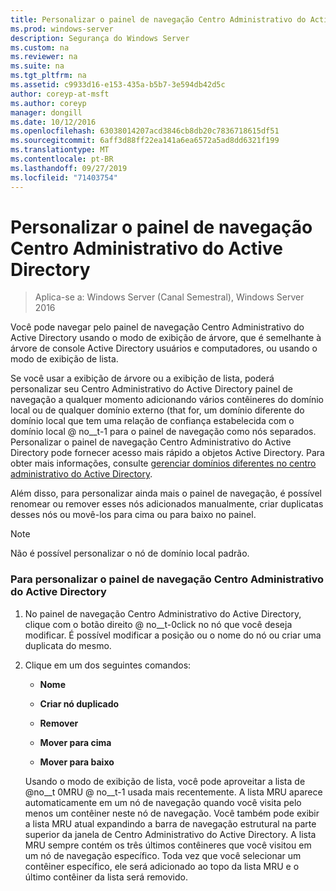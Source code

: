 ```yaml
---
title: Personalizar o painel de navegação Centro Administrativo do Active Directory
ms.prod: windows-server
description: Segurança do Windows Server
ms.custom: na
ms.reviewer: na
ms.suite: na
ms.tgt_pltfrm: na
ms.assetid: c9933d16-e153-435a-b5b7-3e594db42d5c
author: coreyp-at-msft
ms.author: coreyp
manager: dongill
ms.date: 10/12/2016
ms.openlocfilehash: 63038014207acd3846cb8db20c7836718615df51
ms.sourcegitcommit: 6aff3d88ff22ea141a6ea6572a5ad8dd6321f199
ms.translationtype: MT
ms.contentlocale: pt-BR
ms.lasthandoff: 09/27/2019
ms.locfileid: "71403754"
---
```

# <a name="customize-the-active-directory-administrative-center-navigation-pane"></a>Personalizar o painel de navegação Centro Administrativo do Active Directory

>Aplica-se a: Windows Server (Canal Semestral), Windows Server 2016

  Você pode navegar pelo painel de navegação Centro Administrativo do Active Directory usando o modo de exibição de árvore, que é semelhante à árvore de console Active Directory usuários e computadores, ou usando o modo de exibição de lista.

 Se você usar a exibição de árvore ou a exibição de lista, poderá personalizar seu Centro Administrativo do Active Directory painel de navegação a qualquer momento adicionando vários contêineres do domínio local ou de qualquer domínio externo \(that for, um domínio diferente do domínio local que tem uma relação de confiança estabelecida com o domínio local @ no__t-1 para o painel de navegação como nós separados. Personalizar o painel de navegação Centro Administrativo do Active Directory pode fornecer acesso mais rápido a objetos Active Directory. Para obter mais informações, consulte [gerenciar domínios diferentes no centro administrativo do Active Directory](manage-different-domains-in-active-directory-administrative-center.md).

 Além disso, para personalizar ainda mais o painel de navegação, é possível renomear ou remover esses nós adicionados manualmente, criar duplicatas desses nós ou movê-los para cima ou para baixo no painel.

> [!NOTE]
>  Não é possível personalizar o nó de domínio local padrão.

### <a name="to-customize-the-active-directory-administrative-center-navigation-pane"></a>Para personalizar o painel de navegação Centro Administrativo do Active Directory

1. No painel de navegação Centro Administrativo do Active Directory, clique com o botão direito @ no__t-0click no nó que você deseja modificar. É possível modificar a posição ou o nome do nó ou criar uma duplicata do mesmo.

2. Clique em um dos seguintes comandos:

   -   **Nome**

   -   **Criar nó duplicado**

   -   **Remover**

   -   **Mover para cima**

   -   **Mover para baixo**

   Usando o modo de exibição de lista, você pode aproveitar a lista de @no__t 0MRU @ no__t-1 usada mais recentemente. A lista MRU aparece automaticamente em um nó de navegação quando você visita pelo menos um contêiner neste nó de navegação. Você também pode exibir a lista MRU atual expandindo a barra de navegação estrutural na parte superior da janela de Centro Administrativo do Active Directory. A lista MRU sempre contém os três últimos contêineres que você visitou em um nó de navegação específico. Toda vez que você selecionar um contêiner específico, ele será adicionado ao topo da lista MRU e o último contêiner da lista será removido.

  

